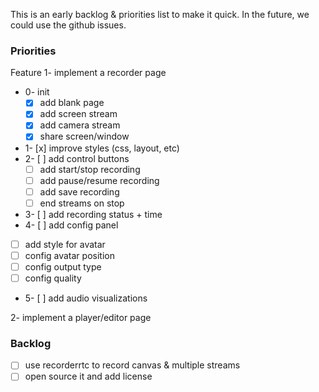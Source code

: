 This is an early backlog & priorities list to make it quick.
In the future, we could use the github issues.

### Priorities
Feature 1- implement a recorder page
- 0- init
  - [x] add blank	page
  - [x] add screen stream
  - [x] add	camera stream
  - [x] share screen/window
- 1- [x] improve styles (css, layout, etc)
- 2- [ ] add control buttons
  - [ ] add start/stop recording
  - [ ] add pause/resume recording
  - [ ] add save recording
  - [	] end streams on stop
- 3- [ ] add recording status + time
-	4- [ ] add config panel
  - [ ] add style for avatar
  - [ ] config avatar position
  - [ ] config output type
  - [ ] config quality
- 5- [ ] add audio visualizations

2- implement a player/editor page


### Backlog
- [ ] use recorderrtc to record canvas & multiple streams
- [ ] open source it and add license